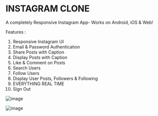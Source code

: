 # INSTAGRAM CLONE
A completely Responsive Instagram App- Works on Android, iOS & Web!

Features :
1. Responsive Instagram UI
2. Email & Password Authentication
3. Share Posts with Caption
4. Display Posts with Caption
5. Like & Comment on Posts
6. Search Users
7. Follow Users
8. Display User Posts, Followers & Following
9. EVERYTHING REAL TIME
10. Sign Out

    
![image](https://github.com/anjalisaklanii/FLUTTERAPP/assets/158140095/a94e3a90-2e16-4270-b5b6-8cc6ffdf4b24)

![image](https://github.com/anjalisaklanii/FLUTTERAPP/assets/158140095/2156a79d-dae5-4cf3-8d21-bd232f366e9e)



